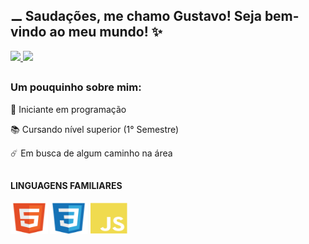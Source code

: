## ⚊ Saudações, me chamo Gustavo! Seja bem-vindo ao meu mundo! ✨
<div>
  <a href="https://github.com/Giordano1901">
    <img height="150em" src="https://github-readme-stats.vercel.app/api?username=giordano1901&show_icons=true&theme=rose_pine&include_all_commits=true&count_private=true"/>
    <img height="150em" src="https://github-readme-stats.vercel.app/api/top-langs/?username=giordano1901&layout=compact&langs_count=7&theme=rose_pine"/>
  </a>
</div>

##

  <!-- Reorganizar a partir daqui, o tamanho de tudo é desproporcional! De preferencia tentar colocar o div
       "Sobre mim" ao lado do "Linguagens familiares.-->

<div center="right">
  <h3><b>Um pouquinho sobre mim:</b></h3>
  <p>🌱 Iniciante em programação</p>
  <p>📚 Cursando nível superior (1° Semestre)</p>
  <p>☄️ Em busca de algum caminho na área</p>
</div>

##

<div>
  <h4><b>LINGUAGENS FAMILIARES<b></h4>
  <img align="center" alt="Rafa-HTML" height="50" width="60" src="https://raw.githubusercontent.com/devicons/devicon/master/icons/html5/html5-original.svg">
  <img align="center" alt="Rafa-CSS" height="50" width="60" src="https://raw.githubusercontent.com/devicons/devicon/master/icons/css3/css3-original.svg">
  <img align="center" alt="Rafa-Js" height="50" width="60" src="https://raw.githubusercontent.com/devicons/devicon/master/icons/javascript/javascript-plain.svg">
</div>

##


<!--
(INSERIR FORMAS DE CONTATO)>
